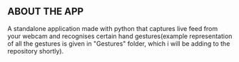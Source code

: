 ## ABOUT THE APP
A standalone application made with python that captures live feed from your webcam and recognises certain hand gestures(example representation of all the gestures is given in "Gestures" folder, which i will be adding to the repository shortly).
